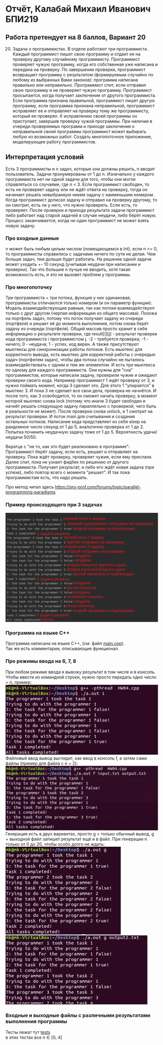 # Отчёт, Калабай Михаил Иванович БПИ219
## Работа претендует на 8 баллов, Вариант 20

20. Задача о программистах. В отделе работают три программиста. Каждый
программист пишет свою программу и отдает ее на проверку другому случайному программисту. Программист проверяет чужую программу, когда его
собственная уже написана и передана на проверку. По завершении проверки,
программист возвращает программу с результатом (формируемым случайно
по любому из выбранных Вами законов): программа написана правильно или
неправильно. Программист спит, если отправил свою программу и не проверяет чужую программу. Программист просыпается, когда получает заключение от другого программиста. Если программа признана правильной, программист пишет другую программу, если программа признана неправильной,
программист исправляет ее и отправляет на проверку тому же программисту,
который ее проверял. К исправлению своей программы он приступает, завершив проверку чужой программы. При наличии в очереди проверяемых программ и приходе заключения о неправильной своей программы программист
может выбирать любую из возможных работ. Создать многопоточное приложение, моделирующее работу программистов.

## Интерпретация условий

Есть 3 программисты и n задач, которые они должны решить, n вводит пользователь. Задачи пронумерованы от 1 до n. Изначально у каждого программиста нет ни одной задачи для того, чтобы они могли справляться со случаями, где n < 3.
Если программист свободен, то есть не проверяет задачу или не ждёт ответа на проверку, тогда он начинает решать невыбранную никем задачу с наименьшим номером.
Когда программист дописал задачу и отправил на проверку другому, то он смотрит, есть ли у него, что нужно проверить. Если есть, то проверяет. После проверки и прихода результата задачи программист либо работает над старой задачей в случае неудачи, либо берёт новую.
Процесс заканчивается, когда ни один программист не может взять новую задачу.

### Про входные данные

n может быть любым целым числом (помещающемся в int), если n <= 0, то программисты справились с задачами ничего по сути не делая. Чем больше задач, тем дольше будет работать. На решение одной задачи может уходить +- 10 секунд (учитывая неудачи при написании и проверки). Так что большие n лучше не вводить, хотя такая возможность есть, и это не вызовет проблем у программы.

### Про многопоточку

Три программиста = три потока, функция у них одинаковая, программисты отличаются только номером (и он параметр функции). Модель взаимодействующие равные, так как потоки взаимодействуют только с друг другом (черпая информацию из общего массива). Похожа на портфель задач, потому что поток получает задачу из очереди (портфеля) и решает её до момента выполнения, потом снова берёт задачу из очереди (портфеля).
Общий массив просто хранит в себе информацию о результате проверки, где result[i][j] - результат проверки кода программиста i программистом j. -2 - требуется проверка; -1 - ничего; 0 - неудача; 1 - успех, код верен.
А также присутствуют мьютексы для синхронизации работы потоков. Есть мьютекс для корректного вывода, есть мьютекс для корректной работы с очередью задач (портфелем задач), чтобы два потока случайно не пытались взаимодействовать с одним и тем же элементом. И есть три мьютекса по одному для каждого программиста. Они нужны для "сна" программистов, которые написали задачу, проверили чужие и ожидают проверки своего кода.
Например программист 1 ждёт проверку от 3, и нужно поймать момент, когда 3 сделает это. Для этого 1 "упирается" в мьютекс 3. И пока 3 не сделает все свои дела, проверка не начнётся. И после того, как 3 освободится, то он сможет начать проверку, в момент которой мьютекс снова lock (потому что иначе 3 будет свободен и начнёт решать следующую задачу параллельно с проверкой, чего быть в реальности не может). После проверки снова unlock, и 1 смотрит на результат проверки.
И поток main для считывания и создания остальных потоков. Написание кода представляет из себя sleep на рандомное число секунд от 1 до 5, аналогично проверка от 1 до 2. Попытка починить неудачную задачу тоже от 1 до 5. Вероятность удачи/неудачи 50/50.

Вкратце c "не то, как это будет реализовано в программе": Программист берёт задачу, если есть, решает и отправляет на проверку. Пока ждёт проверку, проверяет чужие, если ему прислали. Далее спит, пока не узнает фидбек по решению от другого программиста. Получает результат, и либо его ждёт новая задача (при успехе), либо повтор всего с момента "решает". И так пока программистам есть, что надо решать.

Про метод читал здесь https://pro-prof.com/forums/topic/parallel-programming-paradigms

### Пример происходящего при 3 задачах

![Build Status](https://github.com/Kalabay/AVS_IHW04/blob/main/images/example.png)

### Программа на языке C++

Программа написана на языке C++, (см. файл [main.cpp](https://github.com/Kalabay/AVS_IHW04/blob/main/HW04/main.cpp)). \
Так же есть комментарии, описывающие функционал. 

### Про режимы ввода на 6, 7, 8

При любом режиме ввода я вывожу результат в том числе и в консоль. \
Чтобы ввести из командной строки, нужно просто передать одно число = n, пример:\
![Build Status](https://github.com/Kalabay/AVS_IHW04/blob/main/images/c.png)\
Файловый ввод вывод выглядит, как ввод в консоль f, а затем сами файлы (пример для файла с n = 2):\
![Build Status](https://github.com/Kalabay/AVS_IHW04/blob/main/images/f.png)\
Генерация есть в двух вариантах, просто g = только обычный вывод, g + выходной файл запишет результат ещё и в файл. При генерации n только от 0 до 20, чтобы особо долго не ждать:\
![Build Status](https://github.com/Kalabay/AVS_IHW04/blob/main/images/g1.png)\
![Build Status](https://github.com/Kalabay/AVS_IHW04/blob/main/images/g2.png)


### Входные и выходные файлы с различными результатами выполнения программы
Тесты лежат тут [tests](https://github.com/Kalabay/AVS_IHW04/tree/main/tests)\
в этих тестах все n $\in$ [0, 4]
